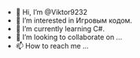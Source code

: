 - 👋 Hi, I’m @Viktor9232
- 👀 I’m interested in  Игровым кодом.
- 🌱 I’m currently learning  C#.
- 💞️ I’m looking to collaborate on ...
- 📫 How to reach me ...

<!---
Viktor9232/Viktor9232 is a ✨ special ✨ repository because its `README.md` (this file) appears on your GitHub profile.
You can click the Preview link to take a look at your changes.
--->

